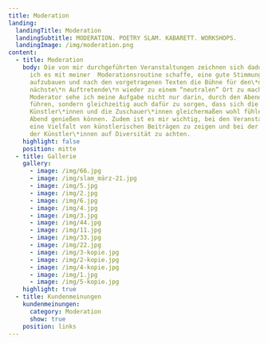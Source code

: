 ```yaml
---
title: Moderation
landing:
  landingTitle: Moderation
  landingSubtitle: MODERATION. POETRY SLAM. KABARETT. WORKSHOPS.
  landingImage: /img/moderation.png
content:
  - title: Moderation
    body: Die von mir durchgeführten Veranstaltungen zeichnen sich dadurch aus, dass
      ich es mit meiner  Moderationsroutine schaffe, eine gute Stimmung
      aufzubauen und nach den vorgetragenen Texten die Bühne für den\*die
      nächste\*n Auftretende\*n wieder zu einem “neutralen” Ort zu machen. Als
      Moderator sehe ich meine Aufgabe nicht nur darin, durch den Abend zu
      führen, sondern gleichzeitig auch dafür zu sorgen, dass sich die
      Künstler\*innen und die Zuschauer\*innen gleichermaßen wohl fühlen und den
      Abend genießen können. Zudem ist es mir wichtig, bei den Veranstaltungen
      eine Vielfalt von künstlerischen Beiträgen zu zeigen und bei der Auswahl
      der Künstler\*innen auf Diversität zu achten.
    highlight: false
    position: mitte
  - title: Gallerie
    gallery:
      - image: /img/66.jpg
      - image: /img/slam_märz-21.jpg
      - image: /img/5.jpg
      - image: /img/2.jpg
      - image: /img/6.jpg
      - image: /img/4.jpg
      - image: /img/3.jpg
      - image: /img/44.jpg
      - image: /img/11.jpg
      - image: /img/33.jpg
      - image: /img/22.jpg
      - image: /img/3-kopie.jpg
      - image: /img/2-kopie.jpg
      - image: /img/4-kopie.jpg
      - image: /img/1.jpg
      - image: /img/5-kopie.jpg
    highlight: true
  - title: Kundenmeinungen
    kundenmeinungen:
      category: Moderation
      show: true
    position: links
---
```

